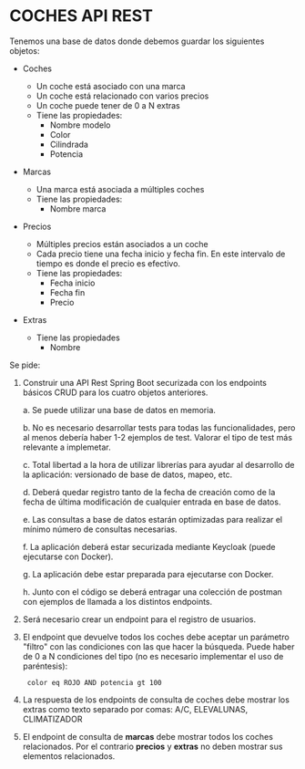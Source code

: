 # COCHES API REST

Tenemos una base de datos donde debemos guardar los siguientes objetos:

- Coches
    - Un coche está asociado con una marca
    - Un coche está relacionado con varios precios
    - Un coche puede tener de 0 a N extras
    - Tiene las propiedades:
        - Nombre modelo
        - Color
        - Cilindrada
        - Potencia

- Marcas
    - Una marca está asociada a múltiples coches
    - Tiene las propiedades:
        - Nombre marca

- Precios
    - Múltiples precios están asociados a un coche
    - Cada precio tiene una fecha inicio y fecha fin. En este intervalo de tiempo es donde el precio es efectivo.
    - Tiene las propiedades:
        - Fecha inicio
        - Fecha fin
        - Precio

- Extras
    - Tiene las propiedades
        - Nombre

Se pide:

1. Construir una API Rest Spring Boot securizada con los endpoints básicos CRUD para los cuatro objetos anteriores.

    a. Se puede utilizar una base de datos en memoria.

    b. No es necesario desarrollar tests para todas las funcionalidades, pero al menos debería haber 1-2 ejemplos de test. Valorar el tipo de test más relevante a implemetar.

    c. Total libertad a la hora de utilizar librerías para ayudar al desarrollo de la aplicación: versionado de base de datos, mapeo, etc.

    d. Deberá quedar registro tanto de la fecha de creación como de la fecha de última modificación de cualquier entrada en base de datos.

    e. Las consultas a base de datos estarán optimizadas para realizar el mínimo número de consultas necesarias.

    f. La aplicación deberá estar securizada mediante Keycloak (puede ejecutarse con Docker).

    g. La aplicación debe estar preparada para ejecutarse con Docker.

    h. Junto con el código se deberá entragar una colección de postman con ejemplos de llamada a los distintos endpoints.

2. Será necesario crear un endpoint para el registro de usuarios.

3. El endpoint que devuelve todos los coches debe aceptar un parámetro "filtro" con las condiciones con las que hacer la búsqueda. Puede haber de 0 a N condiciones del tipo (no es necesario implementar el uso de paréntesis):

        color eq ROJO AND potencia gt 100

4. La respuesta de los endpoints de consulta de coches debe mostrar los extras como texto separado por comas: A/C, ELEVALUNAS, CLIMATIZADOR

5. El endpoint de consulta de **marcas** debe mostrar todos los coches relacionados. Por el contrario **precios** y **extras** no deben mostrar sus elementos relacionados.